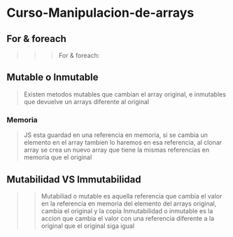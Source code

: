 # Curso-Manipulacion-de-arrays
## For & foreach
>>> For & foreach:

## Mutable o Inmutable 
>Existen metodos mutables que cambian el array original, e inmutables que devuelve un arrays diferente al original

### Memoria 
>JS esta guardad en una referencia en memoria, si se cambia un elemento en el array tambien lo haremos en esa referencia, al clonar array se crea un nuevo array que tiene la mismas referencias en memoria que el original

## Mutabilidad VS Immutabilidad 
>>Mutabiliad o mutable es aquella referencia que cambia el valor en la referencia en memoria del elemento del arrays original, cambia el original y la copia
>>Inmutabilidad o inmutable es la accion que cambia el valor con una referencia diferente a la original que el original siga igual
